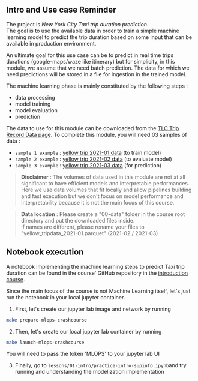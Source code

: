 ## Intro and Use case Reminder

The project is *New York City Taxi trip duration prediction*. \
The goal is to use the available data in order to train a simple machine learning model
to predict the trip duration based on some input that can be available in production environment.

An ultimate goal for this use case can be to predict in real time trips durations (google-maps/waze like itinerary)
but for simplicity, in this module, we assume that we need batch prediction. The data for which we need predictions
will be stored in a file for ingestion in the trained model.

The machine learning phase is mainly constituted by the following steps : 
- data processing
- model training
- model evaluation
- prediction

The data to use for this module can be downloaded from the [TLC Trip Record Data page](https://www.nyc.gov/site/tlc/about/tlc-trip-record-data.page).
To complete this module, you will need 03 samples of data :
- `sample 1 example` : [yellow trip 2021-01 data](https://d37ci6vzurychx.cloudfront.net/trip-data/yellow_tripdata_2021-01.parquet) (to train model)
- `sample 2 example` : [yellow trip 2021-02 data](https://d37ci6vzurychx.cloudfront.net/trip-data/yellow_tripdata_2021-02.parquet) (to evaluate model)
- `sample 3 example` : [yellow trip 2021-03 data](https://d37ci6vzurychx.cloudfront.net/trip-data/yellow_tripdata_2021-03.parquet) (for prediction)

> **Disclaimer** :
> The volumes of data used in this module are not at all significant to have efficient models and 
interpretable performances. Here we use data volumes that fit locally and allow pipelines building and fast execution but we don't focus on model performance and interpretability because it is not the main focus of this course.

> **Data location** :
> Please create a "00-data" folder in the course root directory and put the downloaded files inside. \
> If names are different, please rename your files to "yellow_tripdata_2021-01.parquet" (2021-02 / 2021-03)

## Notebook execution

A notebook implementing the machine learning steps to predict Taxi trip duration can be found in the 
course' GitHub repository in the [introduction course](https://github.com/artefactory/supinfo_mlops_course/blob/master/lessons/01-intro).

Since the main focus of the course is not Machine Learning itself, let's just run the notebook in your local jupyter container.

1. First, let's create our jupyter lab image and network by running
```bash
make prepare-mlops-crashcourse
```

2. Then, let's create our local jupyter lab container by running
```bash
make launch-mlops-crashcourse
```
You will need to pass the token 'MLOPS' to your jupyter lab UI

3. Finally, go to `lessons/01-intro/practice-intro-supinfo.ipynb`and try running and understanding the modelization implementation
